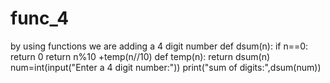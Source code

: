 # func_4
by using functions we are adding a 4 digit number
def dsum(n):
    if n==0:
        return 0
    return n%10 +temp(n//10)
def temp(n):
    return dsum(n)
num=int(input("Enter a 4 digit number:"))
print("sum of digits:",dsum(num))
